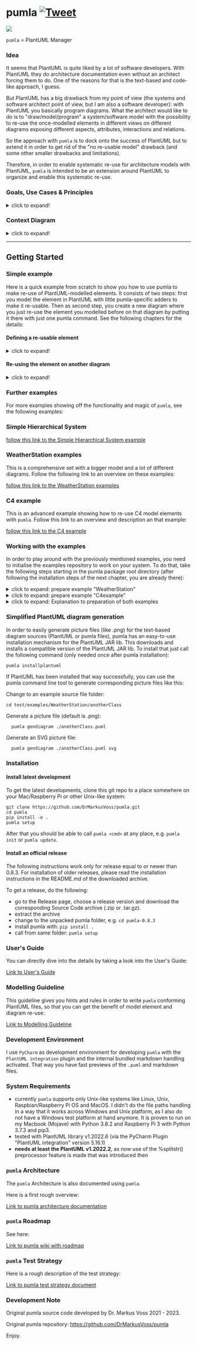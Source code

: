 # pumla [![Tweet](https://img.shields.io/twitter/url/http/shields.io.svg?style=social)](https://twitter.com/intent/tweet?text=pumla%20%2D%20re%2Dusable%20models%20as%20code%20&url=https://github.com/DrMarkusVoss/pumla&hashtags=uml,plantuml,softwarearchitecture,softwaredevelopment,developers)

![](./arch/pumla_logo.png)

`pumla` = PlantUML Manager

### Idea
It seems that PlantUML is quite liked by a lot of software developers. With PlantUML they do
architecture documentation even without an architect forcing them to do. One of the reasons
for that is the text-based and code-like approach, I guess.

But PlantUML has a big drawback from my point of view (the systems and software architect point of view,
but I am also a software developer): 
with PlantUML you basically program diagrams. What the architect would like to do is to 
"draw/model/program" a system/software model with the possibility to re-use the once-modelled elements
in different views on different diagrams exposing different aspects, attributes, interactions and
relations.

So the approach with `pumla` is to dock onto the success of PlantUML but to extend it in order
to get rid of the "no re-usable model" drawback (and some other smaller drawbacks and
limitations).

Therefore, in order to enable systematic re-use for architecture models with PlantUML, 
`pumla` is intended to be an extension around PlantUML to organize and enable
this systematic re-use.

### Goals, Use Cases & Principles
<details>
<summary>click to expand!</summary>

---

- Architecture modelling of bigger software solutions using PlantUML
- Have the same model elements in different diagrams as single source entities
- Keep the architecture descriptions close to the Source Code --> Architecture as text
- Allow modularity of the architecture elements and loose coupling --> no complicated
  include mechanisms with "paths" that then make refactoring hard --> architecture modelling
  files can be everywhere in the source tree and will be found.
- enable better "bridging"/mixing of the dynamic and the static world, e.g. state or 
  sequence diagrams with deployment diagrams.
- Create an arc42 architecture documentation based on common PlantUML description patterns
  with almost no effort.

---

</details>

### Context Diagram
<details>
<summary>click to expand!</summary>

---

Here's an overview of the idea. 

In blue you can see the parts developed as `pumla` and how they interact
with other applications and documents during software development.

![](./arch/01_context/pumla_context.png)

---

</details>

---
## Getting Started

### Simple example
Here is a quick example from scratch to show you how to use pumla to make
re-use of PlantUML-modelled elements. It consists of two steps: first you
model the element in PlantUML with little pumla-specific adders to make it
re-usable. Then as second step, you create a new diagram where you just 
re-use the element you modelled before on that diagram by putting it there
with just one pumla command. See the following chapters for the details:

#### Defining a re-usable element
<details>
<summary>click to expand!</summary>

---

Of course you need to have `pumla` installed. See further below for 
installation instructions.

Then:
- Create a folder for the example.
- Change into that folder. 
- Call `pumla setupprj`. That prepares your example folder as a project
  containing a pumla architecture documentation. 3 files should
have been created in the folder:  `pumla_macros.puml`,
  `pumla_blacklist.txt` and `pumla_project_config.puml`.
- Create a file like this:

File: simpleElement.puml

```PlantUML
'PUMLAMR
@startuml
!include pumla_macros.puml
!include modelrepo_json.puml

PUMLAReUsableAsset("A simple Element", simpleElement, component, "<<block>>") {
    PUMLARUAPutTaggedValues()

    PUMLARUAInternals() {
        component compA
        component "compB"
        component "signal processing"
    }
}

PUMLARUAAddTaggedValue("Vendor", "A GmbH")

PUMLARUAInterface("interfaceA", ifA_simpleELement, "out")

note as dn_simpleElement
    Example of a simple element.
    This can be re-used.
end note

PUMLARUADescr(dn_simpleElement)

PUMLAReUsableAssetFinalize()
@enduml
```
After saving the file, call `pumla update`. The model repository database
got created in a file called `modelrepo_json.puml`. The model repo
contains the "simpleElement" that you created. So this can now easily
be re-used on other diagrams, see next step.

If you are using a PlantUML plugin in your editor, you directly see
the code of the file rendered to a diagram like this:

![](test/examples/WeatherStation/thisShallBeIgnored/simple/pics/simpleElement.png)

---

</details>

#### Re-using the element on another diagram
<details>
<summary>click to expand!</summary>

---

Create a PlantUML diagram like this: 

File: simpleDiagram.puml

```PlantUML
@startuml
!include pumla_macros.puml
!include modelrepo_json.puml

!$PUMVarShowDescr = %false()
!$PUMVarShowInterfaces = %false()
!$PUMVarShowBodyInternals = %true()
!$PUMVarShowTaggedValues = %true()

title Put a re-usable element onto the diagram

' put the "simpleElement" from the model repository
' onto the diagram
PUMLAPutElement(simpleElement)

note as n1
    The re-usable element "simpleElement"
    is put onto the diagram.
    
    Via the global variables, showing the
    description of the element as well as
    the interfaces is turned off.
    
    So you have a different, more restrained
    view on the element on this diagram.
end note

@enduml
```
This works out of the box, as everything the diagram needs is already
there, the `pumla_macros.puml` as well as the model repo containing the
"simpleElement".

Again, in your editor with PlantUML plugin or when rendering the file 
explicitly with PlantUML, your diagram looks like this:

![](test/examples/WeatherStation/thisShallBeIgnored/simple/pics/simpleDiagram.png)

---

</details>

### Further examples
For more examples showing off the functionality and magic of `pumla`, see the following examples:


### Simple Hierarchical System
[follow this link to the Simple Hierarchical System example](test/examples/simple/hierarchicalSystem/ExampleSimpleHierarchicalSystem.md)

### WeatherStation examples
This is a comprehensive set with a bigger model and a lot of different diagrams. Follow the
following link to an overview on these examples:

[follow this link to the WeatherStation examples](./Examples.md)

### C4 example
This is an advanced example showing how to re-use C4 model elements with `pumla`. Follow this link
to an overview and description an that example:

[follow this link to the C4 example](./test/examples/C4example/pumlaC4Example.md)

### Working with the examples
In order to play around with the previously mentioned examples, you need to initialise the examples
repository to work on your system. To do that, take the following steps starting in the pumla
package root directory (after following the installation steps of the next chapter, you are already
there):

<details>
<summary>click to expand: prepare example "WeatherStation"</summary>

---
#### Example: WeatherStation 
This is a comprehensive example showing off the *standard* PlantUML and pumla 
features.

  ```
  cd test/examples/WeatherStation
  pumla init
  pumla update
  ```

---

</details>

<details>
<summary>click to expand: prepare example "C4example"</summary>

---
#### Example: C4example
This is an example to show how the C4model extension of PlantUML can be used and also
C4model elements can be made re-usable.

  ```
  cd test/examples/C4example
  pumla init
  pumla update
  ```

---

</details>

<details>
<summary>click to expand: Explanation to preparation of both examples</summary>

---
The "init" step in both examples creates or updates the file "pumla_macros.puml",
that connects your repo with the pumla installation/deployment on your computer.
This step must only be executed once after a checkout/clone.
  
The "update" step creates or updates the modelrepo_json.puml with the current content of
the examples repository and also considers the file structure/paths on your computer. This
step needs to be executed everytime you changed something on the model repository, e.g.
added a new re-usable architecture model element or changed an existing one.

---

</details>

### Simplified PlantUML diagram generation
In order to easily generate picture files (like .png) for the text-based diagram
sources (PlantUML or pumla files), pumla has an easy-to-use installation
mechanism for the PlantUML JAR lib. This downloads and installs a compatible version
of the PlantUML JAR lib. To
install that just call the following command (only needed once after pumla
installation):

  ```
  pumla installplantuml
  ```

If PlantUML has been installed that way successfully, you can use the pumla
command line tool to generate corresponding picture files like this:

Change to an example source file folder:
  ```
  cd test/examples/WeatherStation/anotherClass
  ```
Generate a picture file (default is .png):
```
  pumla gendiagram ./anotherClass.puml
  ```
Generate an SVG picture file:
```
  pumla gendiagram ./anotherClass.puml svg
  ```

### Installation
#### Install latest development
To get the latest developments, clone this git repo to a place somewhere on your Mac/Raspberry Pi or other Unix-like
system:

    git clone https://github.com/DrMarkusVoss/pumla.git
    cd pumla
    pip install -e .
    pumla setup

After that you should be able to call `pumla <cmd>` at any place, e.g. `pumla init` or `pumla update`. 

#### Install an official release
The following instructions work only for release equal to or newer than 0.8.3. For installation of
older releases, please read the installation instructions in the README.md of the
downloaded archive.

To get a release, do the following: 

- go to the Release page, choose a release version and download the
corresponding Source Code archive (.zip or .tar.gz).
- extract the archive
- change to the unpacked pumla folder, e.g. `cd pumla-0.8.3`
- install pumla with: `pip install .`
- call from same folder: `pumla setup`

### User's Guide
You can directly dive into the details by taking a look
into the User's Guide:

[Link to User's Guide](./pumla_UsersGuide.md)

### Modelling Guideline
This guideline gives you hints and rules in order to write
`pumla` conforming PlantUML files, so that you can get the 
benefit of model element and diagram re-use:

[Link to Modelling Guideline](./ModellingGuideline.md)

### Development Environment
I use `PyCharm` as development environment for developing
`pumla` with the `PlantUML integration` plugin and the
internal bundled markdown handling activated. That way
you have fast previews of the `.puml` and markdown files.

### System Requirements
- currently `pumla` supports only Unix-like systems like Linux,
 Unix, Raspbian/Raspberry Pi OS and MacOS. I didn't do the
  file paths handling in a way that it works across Windows
  and Unix platform, as I also do not have a Windows test platform 
  at hand anymore. It is proven to run on my Macbook (Mojave)
  with Python 3.8.2 and Raspberry Pi 3 with Python 3.7.3 and pip3.
- tested with PlantUML library v1.2022.6 (via the PyCharm Plugin 
  "PlantUML integration" version 5.16.1)
- **needs at least the PlantUML v1.2022.2**, as now use of the %splitstr()
  preprocessor feature is made that was introduced then

### `pumla` Architecture
The `pumla` Architecture is also documented using `pumla`.

Here is a first rough overview:

[Link to pumla architecture documentation](./arch/pumla_architecture.md)


### `pumla` Roadmap
See here:

[Link to pumla wiki with roadmap](https://github.com/DrMarkusVoss/pumla/wiki)

### `pumla` Test Strategy
Here is a rough description of the test strategy:

[Link to pumla test strategy document](./test/TestStrategy.md)

### Development Note
Original pumla source code developed by Dr. Markus Voss 2021 - 2023.

Original pumla repository:
https://github.com/DrMarkusVoss/pumla

Enjoy.

